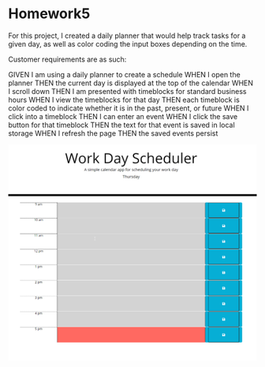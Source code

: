 # Homework5

For this project, I created a daily planner that would help track 
tasks for a given day, as well as color coding the input boxes depending on the time. 

Customer requirements are as such:

GIVEN I am using a daily planner to create a schedule
WHEN I open the planner
THEN the current day is displayed at the top of the calendar
WHEN I scroll down
THEN I am presented with timeblocks for standard business hours
WHEN I view the timeblocks for that day
THEN each timeblock is color coded to indicate whether it is in the past, present, or future
WHEN I click into a timeblock
THEN I can enter an event
WHEN I click the save button for that timeblock
THEN the text for that event is saved in local storage
WHEN I refresh the page
THEN the saved events persist

<img src = "2020-10-01 17_39_26-Work Day Scheduler.png" alt = "deployed site">